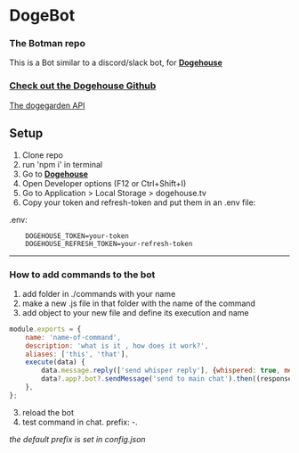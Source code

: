 # DogeBot
### The Botman repo
This is a Bot similar to a discord/slack bot, for **[Dogehouse](https://dogehouse.tv)**

### [Check out the Dogehouse Github](https://github.com/benawad/dogehouse) 

[The dogegarden API](https://github.com/dogegarden/dogehouse.js)

## Setup
1. Clone repo
1. run 'npm i' in terminal
1. Go to **[Dogehouse](https://dogehouse.tv)**
1. Open Developer options (F12 or Ctrl+Shift+I)
1. Go to Application > Local Storage > dogehouse.tv
1. Copy your token and refresh-token and put them in an .env file:

.env:

        DOGEHOUSE_TOKEN=your-token 
        DOGEHOUSE_REFRESH_TOKEN=your-refresh-token
<hr>

### How to add commands to the bot
1. add folder in ./commands with your name
2. make a new .js file in that folder with the name of the command
3. add object to your new file and define its execution and name
```javascript
module.exports = {
    name: 'name-of-command',
    description: 'what is it , how does it work?',
    aliases: ['this', 'that'],
    execute(data) {
        data.message.reply(['send whisper reply'], {whispered: true, mentionUser: true})
        data?.app?.bot?.sendMessage('send to main chat').then((response) => console.log(response)) // optional chaining is a preference
    },
};
```
3. reload the bot 
4. test command in chat. prefix: -.
 
*the default prefix is set in config.json*

##

